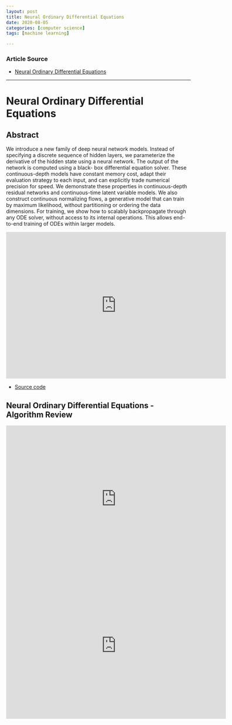 ```yaml
---
layout: post
title: Neural Ordinary Differential Equations
date: 2020-08-05
categories: [computer science]
tags: [machine learning]

---
```


### Article Source
* [Neural Ordinary Differential Equations](https://www.youtube.com/watch?v=V6nGT0Gakyg)

----


# Neural Ordinary Differential Equations

## Abstract

We introduce a new family of deep neural network models. Instead of specifying a discrete sequence of hidden layers, we parameterize the derivative of the hidden state using a neural network. The output of the network is computed using a black- box differential equation solver. These continuous-depth models have constant memory cost, adapt their evaluation strategy to each input, and can explicitly trade numerical precision for speed. We demonstrate these properties in continuous-depth residual networks and continuous-time latent variable models. We also construct continuous normalizing flows, a generative model that can train by maximum likelihood, without partitioning or ordering the data dimensions. For training, we show how to scalably backpropagate through any ODE solver, without access to its internal operations. This allows end-to-end training of ODEs within larger models.

<iframe width="600" height="400" src="https://www.youtube.com/embed/V6nGT0Gakyg" frameborder="0" allow="accelerometer; autoplay; encrypted-media; gyroscope; picture-in-picture" allowfullscreen></iframe>

* [Source code](https://github.com/rtqichen/torchdiffeq)

## Neural Ordinary Differential Equations - Algorithm Review

<iframe width="600" height="400" src="https://www.youtube.com/embed/BzTyEJvnyd8" frameborder="0" allow="accelerometer; autoplay; encrypted-media; gyroscope; picture-in-picture" allowfullscreen></iframe>

<iframe width="600" height="400" src="https://www.youtube.com/embed/2pP0Puj15Nc" frameborder="0" allow="accelerometer; autoplay; encrypted-media; gyroscope; picture-in-picture" allowfullscreen></iframe>